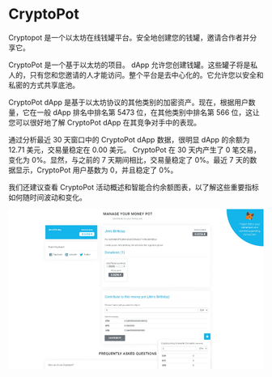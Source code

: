 # CryptoPot

Cryptopot 是一个以太坊在线钱罐平台。安全地创建您的钱罐，邀请合作者并分享它。

CryptoPot 是一个基于以太坊的项目。 dApp 允许您创建钱罐。这些罐子将是私人的，只有您和您邀请的人才能访问。整个平台是去中心化的。它允许您以安全和私密的方式共享底池。

CryptoPot dApp 是基于以太坊协议的其他类别的加密资产。现在，根据用户数量，它在一般 dApp 排名中排名第 5473 位，在其他类别中排名第 566 位，这让您可以很好地了解 CryptoPot dApp 在其竞争对手中的表现。

通过分析最近 30 天窗口中的 CryptoPot dApp 数据，很明显 dApp 的余额为 12.71 美元，交易量稳定在 0.00 美元。 CryptoPot 在 30 天内产生了 0 笔交易，变化为 0%。显然，与之前的 7 天期间相比，交易量稳定了 0%。最近 7 天的数据显示，CryptoPot 用户基数为 0，并且稳定了 0%。

我们还建议查看 CryptoPot 活动概述和智能合约余额图表，以了解这些重要指标如何随时间波动和变化。

![cryptopot-dapp-other-eth-image2_9c7dd3d75ae85c6e9d70b57ce1014466](cryptopot-dapp-other-eth-image2_9c7dd3d75ae85c6e9d70b57ce1014466.png)

